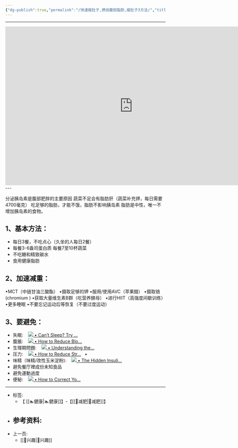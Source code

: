 ```yaml
---
{"dg-publish":true,"permalink":"/快速瘦肚子,燃烧腹部脂肪,瘦肚子3方法/","title":[["快速瘦肚子","燃烧腹部脂肪","瘦肚子3方法"]],"tags":["📥"]}
---
```


---
<center>
<iframe width="800" height="500" src="https://www.youtube.com/embed/zMhQkKYu-l4" title="YouTube video player" frameborder="0" allow="accelerometer; autoplay; clipboard-write; encrypted-media; gyroscope; picture-in-picture; web-share" allowfullscreen></iframe>
</center>
---

分泌胰岛素是腹部肥胖的主要原因
蔬菜不足会有脂肪肝（蔬菜补充钾，每日需要4700毫克）
吃足够的脂肪，才能不饿，脂肪不影响胰岛素
脂肪是中性，唯一不增加胰岛素的食物。

## 1、基本方法：
- 每日3餐，不吃点心（久坐的人每日2餐）
- 每餐3-6盎司蛋白质 每餐7至10杯蔬菜 
- 不吃糖和精致碳水
- 食用健康脂肪

## 2、加速减重：
•MCT（中链甘油三酸酯）
•摄取足够的钾 
•服用/使用AVC（苹果醋） 
•摄取铬(chromium ) 
•获取大量维生素B群（吃营养酵母） 
•进行HIIT（高强度间歇训练）
•更多睡眠
•不要忘记运动后等恢复（不要过度运动）

## 3、要避免： 
- 失眠:    [![](https://www.gstatic.com/youtube/img/watch/yt_favicon.png) • Can’t Sleep? Try ...](https://www.youtube.com/watch?v=V3rGIIFdAVA&t=0s)   
- 腹脹:    [![](https://www.gstatic.com/youtube/img/watch/yt_favicon.png) • How to Reduce Blo...](https://www.youtube.com/watch?v=A_PaHwx8p54&t=0s)   
- 生理期問題:    [![](https://www.gstatic.com/youtube/img/watch/yt_favicon.png) • Understanding the...](https://www.youtube.com/watch?v=wWGzfNaVHiE&t=0s)   
- 压力:    [![](https://www.gstatic.com/youtube/img/watch/yt_favicon.png) • How to Reduce Str...](https://www.youtube.com/watch?v=rZb-t2jr7FI&t=0s)   •
- 味精（味精/改性玉米淀粉):    [![](https://www.gstatic.com/youtube/img/watch/yt_favicon.png) • The Hidden Insuli...](https://www.youtube.com/watch?v=pFfkC-7xIPU&t=0s)   
- 避免餐厅裡成份未知食品
- 避免運動過度
- 便秘:    [![](https://www.gstatic.com/youtube/img/watch/yt_favicon.png) • How to Correct Yo...](https://www.youtube.com/watch?v=Fi0PLevPrbk&t=0s)



---

- 标签: 
	- 【 [[🏊健康\|🏊健康]]】-【[[🏃减肥\|🏃减肥]]】
- 参考资料:
	-  
- 上一页:
	-   [[🦦兴趣\|🦦兴趣]]